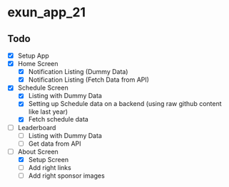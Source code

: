 # exun_app_21

## Todo

- [x] Setup App
- [x] Home Screen
  - [x] Notification Listing (Dummy Data)
  - [x] Notification Listing (Fetch Data from API)
- [x] Schedule Screen
  - [x] Listing with Dummy Data
  - [x] Setting up Schedule data on a backend (using raw github content like last year)
  - [x] Fetch schedule data
- [ ] Leaderboard
  - [ ] Listing with Dummy Data
  - [ ] Get data from API
- [ ] About Screen
  - [x] Setup Screen
  - [ ] Add right links
  - [ ] Add right sponsor images
